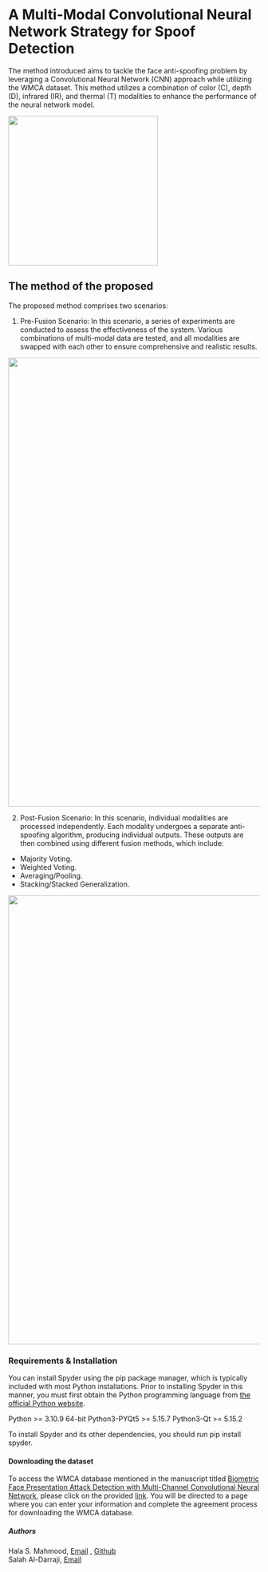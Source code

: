 # A Multi-Modal Convolutional Neural Network Strategy for Spoof Detection

The method introduced aims to tackle the face anti-spoofing problem by leveraging a Convolutional Neural Network (CNN) approach while utilizing the WMCA dataset. This method utilizes a combination of color (C), depth (D), infrared (IR), and thermal (T) modalities to enhance the performance of the neural network model.


<div>
<img src="https://github.com/halashaker91/FAS/assets/122183607/d0c24747-b123-4985-917a-1eb8596c4164" width="300">
</div>


## The method of the proposed

The proposed method comprises two scenarios:

1. Pre-Fusion Scenario:
In this scenario, a series of experiments are conducted to assess the effectiveness of the system. Various combinations of multi-modal data are tested, and all modalities are swapped with each other to ensure comprehensive and realistic results.

<div>
<img src="https://github.com/halashaker91/FAS/assets/122183607/a16ebfc1-ffe8-461e-a57c-1d92484d990b" width="900">
</div>


2. Post-Fusion Scenario:
In this scenario, individual modalities are processed independently. Each modality undergoes a separate anti-spoofing algorithm, producing individual outputs. These outputs are then combined using different fusion methods, which include:
* Majority Voting.
* Weighted Voting.
* Averaging/Pooling.
* Stacking/Stacked Generalization.

  
<div>
<img src="https://github.com/halashaker91/FAS/assets/122183607/4d39415c-5080-414e-89ef-748f89a652d7" width="900">
</div>


### Requirements & Installation

You can install Spyder using the pip package manager, which is typically included with most Python installations. Prior to installing Spyder in this manner, you must first obtain the Python programming language from [the official Python website](https://www.python.org/).

Python >= 3.10.9 64-bit 
Python3-PYQt5 >= 5.15.7
Python3-Qt >= 5.15.2

To install Spyder and its other dependencies, you should run pip install spyder.


#### Downloading the dataset

To access the WMCA database mentioned in the manuscript titled [Biometric Face Presentation Attack Detection with Multi-Channel Convolutional Neural Network](https://ieeexplore.ieee.org/abstract/document/8714076/), please click on the provided [link](https://zenodo.org/record/4580313). You will be directed to a page where you can enter your information and complete the agreement process for downloading the WMCA database.


##### Authors
Hala S. Mahmood, [Email](hala.shaker@uobasrah.edu.iq) , [Github](https://github.com/halashaker91)     
Salah Al-Darraji, [Email](aldarraji@uobasrah.edu.iq)‬
